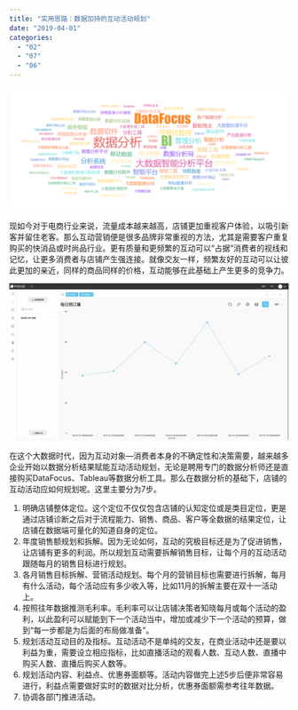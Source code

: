 ```yaml
---
title: "实用思路：数据加持的互动活动规划"
date: "2019-04-01"
categories: 
  - "02"
  - "07"
  - "06"
---
```


![](images/微信截图_20190124175358.png)

现如今对于电商行业来说，流量成本越来越高，店铺更加重视客户体验，以吸引新客并留住老客。那么互动营销便是很多品牌非常重视的方法，尤其是需要客户重复购买的快消品或时尚品行业。更有质量和更频繁的互动可以“占据”消费者的视线和记忆，让更多消费者与店铺产生强连接。就像交友一样，频繁友好的互动可以让彼此更加的亲近，同样的商品同样的价格，互动能够在此基础上产生更多的竞争力。

![](images/word-image-120.png)

在这个大数据时代，因为互动对象—消费者本身的不确定性和决策需要，越来越多企业开始以数据分析结果赋能互动活动规划，无论是聘用专门的数据分析师还是直接购买DataFocus、Tableau等数据分析工具。那么在数据分析的基础下，店铺的互动活动应如何规划呢。这里主要分为7步。

1. 明确店铺整体定位。这个定位不仅仅包含店铺的认知定位或是类目定位，更是通过店铺诊断之后对于流程能力、销售、商品、客户等全数据的结果定位，让店铺在数据端可量化的知道自身的定位。
2. 年度销售额规划和拆解。因为无论如何，互动的究极目标还是为了促进销售，让店铺有更多的利润。所以规划互动需要拆解销售目标，让每个月的互动活动跟随每月的销售目标进行规划。
3. 各月销售目标拆解、营销活动规划。每个月的营销目标也需要进行拆解，每月有什么活动，每个活动应有多少收入等，比如11月的拆解主要在双十一活动上。
4. 按照往年数据推测毛利率。毛利率可以让店铺决策者知晓每月或每个活动的盈利，以此盈利可以赋能到下一个活动当中，增加或减少下一个活动的预算，做到“每一步都是为后面的布局做准备”。
5. 规划活动互动目的及指标。互动活动不是单纯的交友，在商业活动中还是要以利益为重，需要设立相应指标，比如直播活动的观看人数、互动人数、直播中购买人数、直播后购买人数等。
6. 规划活动内容、利益点、优惠券面额等。活动内容做完上述5步后便非常容易进行，利益点需要做好实时的数据对比分析，优惠券面额需参考往年数据。
7. 协调各部门推进活动。
